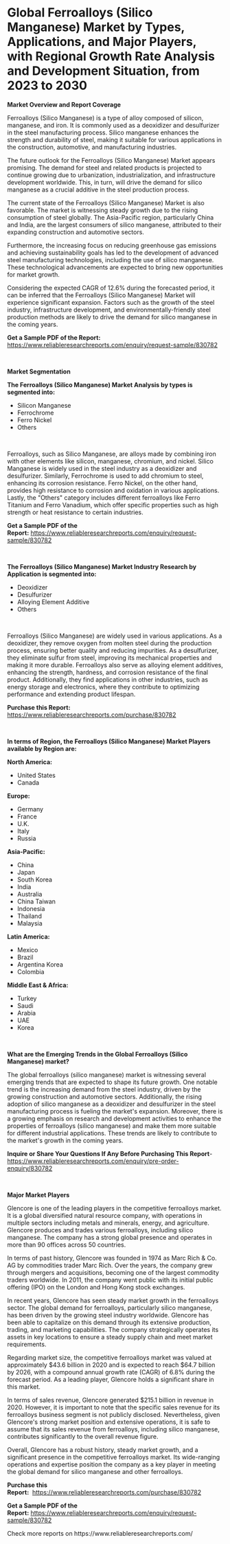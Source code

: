 <p><h1>Global Ferroalloys (Silico Manganese) Market by Types, Applications, and Major Players, with Regional Growth Rate Analysis and Development Situation, from 2023 to 2030</h1></p><p><strong>Market Overview and Report Coverage</strong></p>
<p><p>Ferroalloys (Silico Manganese) is a type of alloy composed of silicon, manganese, and iron. It is commonly used as a deoxidizer and desulfurizer in the steel manufacturing process. Silico manganese enhances the strength and durability of steel, making it suitable for various applications in the construction, automotive, and manufacturing industries.</p><p>The future outlook for the Ferroalloys (Silico Manganese) Market appears promising. The demand for steel and related products is projected to continue growing due to urbanization, industrialization, and infrastructure development worldwide. This, in turn, will drive the demand for silico manganese as a crucial additive in the steel production process.</p><p>The current state of the Ferroalloys (Silico Manganese) Market is also favorable. The market is witnessing steady growth due to the rising consumption of steel globally. The Asia-Pacific region, particularly China and India, are the largest consumers of silico manganese, attributed to their expanding construction and automotive sectors.</p><p>Furthermore, the increasing focus on reducing greenhouse gas emissions and achieving sustainability goals has led to the development of advanced steel manufacturing technologies, including the use of silico manganese. These technological advancements are expected to bring new opportunities for market growth.</p><p>Considering the expected CAGR of 12.6% during the forecasted period, it can be inferred that the Ferroalloys (Silico Manganese) Market will experience significant expansion. Factors such as the growth of the steel industry, infrastructure development, and environmentally-friendly steel production methods are likely to drive the demand for silico manganese in the coming years.</p></p>
<p><strong>Get a Sample PDF of the Report:</strong> <a href="https://www.reliableresearchreports.com/enquiry/request-sample/830782">https://www.reliableresearchreports.com/enquiry/request-sample/830782</a></p>
<p>&nbsp;</p>
<p><strong>Market Segmentation</strong></p>
<p><strong>The Ferroalloys (Silico Manganese) Market Analysis by types is segmented into:</strong></p>
<p><ul><li>Silicon Manganese</li><li>Ferrochrome</li><li>Ferro Nickel</li><li>Others</li></ul></p>
<p>&nbsp;</p>
<p><p>Ferroalloys, such as Silico Manganese, are alloys made by combining iron with other elements like silicon, manganese, chromium, and nickel. Silico Manganese is widely used in the steel industry as a deoxidizer and desulfurizer. Similarly, Ferrochrome is used to add chromium to steel, enhancing its corrosion resistance. Ferro Nickel, on the other hand, provides high resistance to corrosion and oxidation in various applications. Lastly, the "Others" category includes different ferroalloys like Ferro Titanium and Ferro Vanadium, which offer specific properties such as high strength or heat resistance to certain industries.</p></p>
<p><strong>Get a Sample PDF of the Report:</strong>&nbsp;<a href="https://www.reliableresearchreports.com/enquiry/request-sample/830782">https://www.reliableresearchreports.com/enquiry/request-sample/830782</a></p>
<p>&nbsp;</p>
<p><strong>The Ferroalloys (Silico Manganese) Market Industry Research by Application is segmented into:</strong></p>
<p><ul><li>Deoxidizer</li><li>Desulfurizer</li><li>Alloying Element Additive</li><li>Others</li></ul></p>
<p>&nbsp;</p>
<p><p>Ferroalloys (Silico Manganese) are widely used in various applications. As a deoxidizer, they remove oxygen from molten steel during the production process, ensuring better quality and reducing impurities. As a desulfurizer, they eliminate sulfur from steel, improving its mechanical properties and making it more durable. Ferroalloys also serve as alloying element additives, enhancing the strength, hardness, and corrosion resistance of the final product. Additionally, they find applications in other industries, such as energy storage and electronics, where they contribute to optimizing performance and extending product lifespan.</p></p>
<p><strong>Purchase this Report:</strong>&nbsp; <a href="https://www.reliableresearchreports.com/purchase/830782">https://www.reliableresearchreports.com/purchase/830782</a></p>
<p>&nbsp;</p>
<p><strong>In terms of Region, the Ferroalloys (Silico Manganese) Market Players available by Region are:</strong></p>
<p>
    <p> <strong> North America: </strong>
        <ul>
            <li>United States</li>
            <li>Canada</li>
        </ul>
        </p> 
    <p> <strong> Europe: </strong>
        <ul>
            <li>Germany</li>
            <li>France</li>
            <li>U.K.</li>
            <li>Italy</li>
            <li>Russia</li>
        </ul>
        </p> 
    <p> <strong> Asia-Pacific: </strong>
        <ul>
            <li>China</li>
            <li>Japan</li>
            <li>South Korea</li>
            <li>India</li>
            <li>Australia</li>
            <li>China Taiwan</li>
            <li>Indonesia</li>
            <li>Thailand</li>
            <li>Malaysia</li>
        </ul>
        </p> 
    <p> <strong> Latin America: </strong>
        <ul>
            <li>Mexico</li>
            <li>Brazil</li>
            <li>Argentina Korea</li>
            <li>Colombia</li>
        </ul>
        </p> 
    <p> <strong> Middle East & Africa: </strong>
        <ul>
            <li>Turkey</li>
            <li>Saudi</li>
            <li>Arabia</li>
            <li>UAE</li>
            <li>Korea</li>
        </ul>
    </p>
    </p>
<p>&nbsp;</p>
<p><strong>What are the Emerging Trends in the Global Ferroalloys (Silico Manganese) market?</strong></p>
<p><p>The global ferroalloys (silico manganese) market is witnessing several emerging trends that are expected to shape its future growth. One notable trend is the increasing demand from the steel industry, driven by the growing construction and automotive sectors. Additionally, the rising adoption of silico manganese as a deoxidizer and desulfurizer in the steel manufacturing process is fueling the market's expansion. Moreover, there is a growing emphasis on research and development activities to enhance the properties of ferroalloys (silico manganese) and make them more suitable for different industrial applications. These trends are likely to contribute to the market's growth in the coming years.</p></p>
<p><strong>Inquire or Share Your Questions If Any Before Purchasing This Report</strong>- <a href="https://www.reliableresearchreports.com/enquiry/pre-order-enquiry/830782">https://www.reliableresearchreports.com/enquiry/pre-order-enquiry/830782</a></p>
<p>&nbsp;</p>
<p><strong>Major Market Players</strong></p>
<p><p>Glencore is one of the leading players in the competitive ferroalloys market. It is a global diversified natural resource company, with operations in multiple sectors including metals and minerals, energy, and agriculture. Glencore produces and trades various ferroalloys, including silico manganese. The company has a strong global presence and operates in more than 90 offices across 50 countries.</p><p>In terms of past history, Glencore was founded in 1974 as Marc Rich & Co. AG by commodities trader Marc Rich. Over the years, the company grew through mergers and acquisitions, becoming one of the largest commodity traders worldwide. In 2011, the company went public with its initial public offering (IPO) on the London and Hong Kong stock exchanges.</p><p>In recent years, Glencore has seen steady market growth in the ferroalloys sector. The global demand for ferroalloys, particularly silico manganese, has been driven by the growing steel industry worldwide. Glencore has been able to capitalize on this demand through its extensive production, trading, and marketing capabilities. The company strategically operates its assets in key locations to ensure a steady supply chain and meet market requirements.</p><p>Regarding market size, the competitive ferroalloys market was valued at approximately $43.6 billion in 2020 and is expected to reach $64.7 billion by 2026, with a compound annual growth rate (CAGR) of 6.8% during the forecast period. As a leading player, Glencore holds a significant share in this market.</p><p>In terms of sales revenue, Glencore generated $215.1 billion in revenue in 2020. However, it is important to note that the specific sales revenue for its ferroalloys business segment is not publicly disclosed. Nevertheless, given Glencore's strong market position and extensive operations, it is safe to assume that its sales revenue from ferroalloys, including silico manganese, contributes significantly to the overall revenue figure.</p><p>Overall, Glencore has a robust history, steady market growth, and a significant presence in the competitive ferroalloys market. Its wide-ranging operations and expertise position the company as a key player in meeting the global demand for silico manganese and other ferroalloys.</p></p>
<p><strong>Purchase this Report:</strong>&nbsp;&nbsp;<a href="https://www.reliableresearchreports.com/purchase/830782">https://www.reliableresearchreports.com/purchase/830782</a></p>
<p></p>
<p><strong>Get a Sample PDF of the Report:</strong>&nbsp;<a href="https://www.reliableresearchreports.com/enquiry/request-sample/830782">https://www.reliableresearchreports.com/enquiry/request-sample/830782</a></p>
<p>Check more reports on https://www.reliableresearchreports.com/</p>